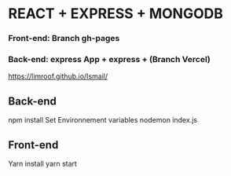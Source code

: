 # REACT + EXPRESS + MONGODB

### Front-end: Branch gh-pages <br/>
### Back-end: express App + express + (Branch Vercel)

https://limroof.github.io/Ismail/

## Back-end
npm install
Set Environnement variables
nodemon index.js

## Front-end
Yarn install
yarn start

